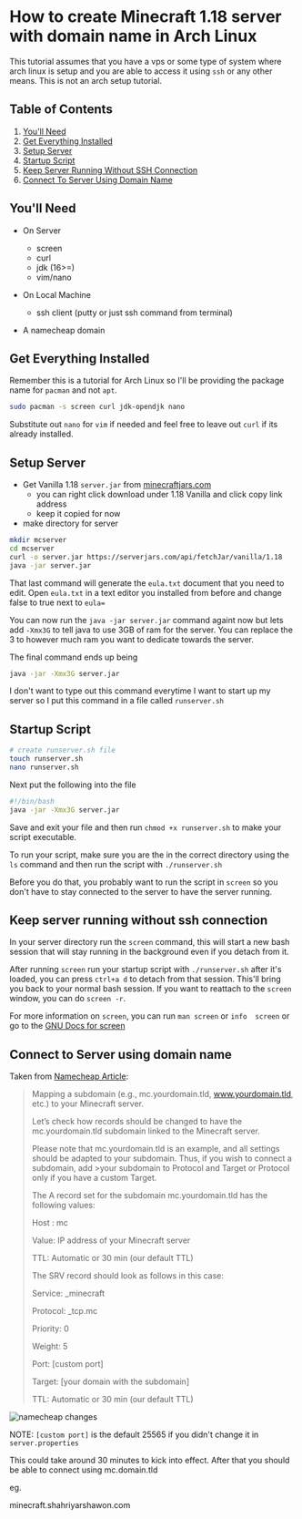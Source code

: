 # How to create Minecraft 1.18 server with domain name in Arch Linux

This tutorial assumes that you have a vps or some type of system where
arch linux is setup and you are able to access it using `ssh` or any
other means. This is not an arch setup tutorial. 

## Table of Contents
1. [You'll Need](#youll-need)
2. [Get Everything Installed](#get-everything-installed)
3. [Setup Server](#setup-server)
4. [Startup Script](#startup-script)
5. [Keep Server Running Without SSH Connection](#keep-server-running-without-ssh-connection)
6. [Connect To Server Using Domain Name](#connect-to-server-using-domain-name)

## You'll Need
- On Server
    - screen
    - curl
    - jdk (16>=)
    - vim/nano

- On Local Machine
    - ssh client (putty or just ssh command from terminal)

- A namecheap domain

## Get Everything Installed
Remember this is a tutorial for Arch Linux so I'll be providing the package name for `pacman` and not `apt`.
```sh
sudo pacman -s screen curl jdk-opendjk nano
```
Substitute out `nano` for `vim` if needed and feel free to leave out `curl` if its already installed.

## Setup Server
- Get Vanilla 1.18 `server.jar` from 
[minecraftjars.com](https://serverjars.com/)
    - you can right click download under 1.18 Vanilla and click copy
    link address
    - keep it copied for now
- make directory for server
```sh
mkdir mcserver
cd mcserver
curl -o server.jar https://serverjars.com/api/fetchJar/vanilla/1.18
java -jar server.jar
```
That last command will generate the `eula.txt` document that you need
to edit. Open `eula.txt` in a text editor you installed from before and 
change false to true next to `eula=`

You can now run the `java -jar server.jar` command againt now but lets
add `-Xmx3G` to tell java to use 3GB of ram for the server. You can 
replace the 3 to however much ram you want to dedicate towards the 
server.

The final command ends up being 
```sh
java -jar -Xmx3G server.jar
```

I don't want to type out this command everytime I want to start up my
server so I put this command in a file called `runserver.sh`

## Startup Script
```sh
# create runserver.sh file
touch runserver.sh
nano runserver.sh
```

Next put the following into the file

```sh
#!/bin/bash
java -jar -Xmx3G server.jar
```

Save and exit your file and then run `chmod +x runserver.sh` to make
your script executable.

To run your script, make sure you are the in the correct directory 
using the `ls` command and then run the script with `./runserver.sh`

Before you do that, you probably want to run the script in `screen` so 
you don't have to stay connected to the server to have the server running.

## Keep server running without ssh connection
In your server directory run the `screen` command, this will start a 
new bash session that will stay running in the background even if you
detach from it.

After running `screen` run your startup script with `./runserver.sh`
after it's loaded, you can press `ctrl+a d` to detach from that session.
This'll bring you back to your normal bash session. If you want to reattach to the `screen` window, you can do `screen -r`.

For more information on `screen`, you can run `man screen` or `info 
screen` or go to the [GNU Docs for screen](https://www.gnu.org/software/screen/manual/screen.html)

## Connect to Server using domain name
Taken from [Namecheap Article](https://www.namecheap.com/support/knowledgebase/article.aspx/9765/2208/how-can-i-link-my-domain-name-to-a-minecraft-server/):

>Mapping a subdomain (e.g., mc.yourdomain.tld, www.yourdomain.tld, etc.) to your Minecraft server.
>
>Let’s check how records should be changed to have the mc.yourdomain.tld subdomain linked to the Minecraft server.
>
>Please note that mc.yourdomain.tld is an example, and all settings should be adapted to your subdomain. Thus, if you wish to connect a subdomain, add >your subdomain to Protocol and Target or Protocol only if you have a custom Target.
>
>The A record set for the subdomain mc.yourdomain.tld has the following values:
>
>Host : mc
>
>Value: IP address of your Minecraft server
>
>TTL: Automatic or 30 min (our default TTL)
>
>
>The SRV record should look as follows in this case:
>
>Service: _minecraft
>
>Protocol: _tcp.mc
>
>Priority: 0
>
>Weight: 5
>
>Port: [custom port]
>
>Target: [your domain with the subdomain]
>
>TTL: Automatic or 30 min (our default TTL)
>

![namecheap changes](https://namecheap.simplekb.com/SiteContents/2-7C22D5236A4543EB827F3BD8936E153E//media/2021-01-11_09-04.png)

NOTE: `[custom port]` is the default 25565 if you didn't change it in `server.properties`

This could take around 30 minutes to kick into effect. After that you
should be able to connect using mc.domain.tld

eg.

minecraft.shahriyarshawon.com